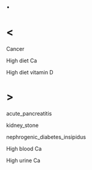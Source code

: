 # .

# <

Cancer

High diet Ca

High diet vitamin D

# >

acute_pancreatitis

kidney_stone

nephrogenic_diabetes_insipidus

High blood Ca

High urine Ca
